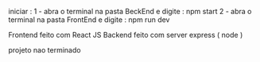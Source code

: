 iniciar : 
  1 - abra o terminal na pasta BeckEnd e digite : npm start
  2 - abra o terminal na pasta FrontEnd e digite : npm run dev

Frontend feito com React JS
Backend feito com server express ( node )

projeto nao terminado 
